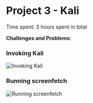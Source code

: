 # Project 3 - Kali

Time spent: 3 hours spent in total

**Challenges and Problems**: 

### Invoking Kali

<img src="kali.gif" alt="Invoking Kali">

### Running screenfetch 

<img src="screenfetch.gif" alt="Running screenfetch">
